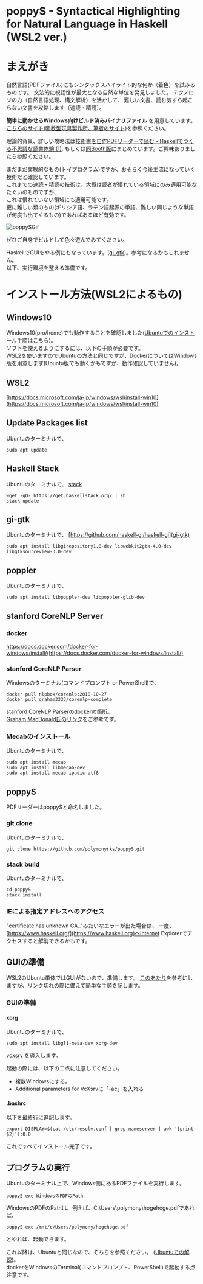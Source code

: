 # poppyS - Syntactical Highlighting for Natural Language in Haskell (WSL2 ver.)
# まえがき

自然言語(PDFファイル)にもシンタックスハイライト的な何か（着色）を試みるものです。
文法的に視認性が最大となる自然な単位を発見しました。
テクノロジの力（自然言語処理、構文解析）を活かして、
難しい文書、読む気すら起こらない文書を攻略します（速読・精読）。  


**簡単に動かせるWindows向けビルド済みバイナリファイル** を用意しています。  
[こちらのサイト(関数型玩具製作所、筆者のサイト)](https://polymony.net/2020/12/19/post-3765/)を参照ください。  

理論的背景、詳しい攻略法は[技術書を自作PDFリーダーで読む - Haskellでつくる不思議な読書体験 (1)](https://techbookfest.org/product/6282870020636672), もしくは[同Booth版](https://functoy.booth.pm/items/2449634)にまとめています。ご興味ありましたら参照ください。  

まだまだ実験的なもの(トイプログラム)ですが、おそらく今後主流になっていく技術だと確認しています。  
これまでの速読・精読の技術は、大概は読者が慣れている領域にのみ適用可能なたぐいのものですが、  
これは慣れていない領域にも適用可能です。  
更に難しい類のもの(ギリシア語、ラテン語起源の単語、難しい同じような単語が何度も出てくるもの)であればあるほど有効です。  

![poppySGif](./poppySMovieJP.gif)  

ぜひご自身でビルドして色々遊んでみてください。  


HaskellでGUIをやる例にもなっています。([gi-gtk](https://hackage.haskell.org/package/gi-gtk))。参考になるかもしれません。  
以下、実行環境を整える準備です。  

# インストール方法(WSL2によるもの)
## Windows10
Windows10(pro/home)でも動作することを確認しました([Ubuntuでのインストール手順はこちら](./READMEJP.md))。  
ソフトを使えるようにするには、以下の手順が必要です。  
WSL2を使いますのでUbuntuの方法と同じですが、DockerについてはWindows版を用意します(Ubuntu版でも動くかもですが、動作確認していません)。
## WSL2
[https://docs.microsoft.com/ja-jp/windows/wsl/install-win10](https://docs.microsoft.com/ja-jp/windows/wsl/install-win10)

## Update Packages list
Ubuntuのターミナルで、
```shell
sudo apt update
```
## Haskell Stack
Ubuntuのターミナルで、
[stack](https://docs.haskellstack.org/en/stable/README/)
```shell
wget -qO- https://get.haskellstack.org/ | sh
stack update
```
## gi-gtk
Ubuntuのターミナルで、
[https://github.com/haskell-gi/haskell-gi](gi-gtk)
```shell
sudo apt install libgirepository1.0-dev libwebkit2gtk-4.0-dev libgtksourceview-3.0-dev
```
## poppler
Ubuntuのターミナルで、
```shell
sudo apt install libpoppler-dev libpoppler-glib-dev
```
## stanford CoreNLP Server
### docker
https://docs.docker.com/docker-for-windows/install/(https://docs.docker.com/docker-for-windows/install/)

### stanford CoreNLP Parser
Windowsのターミナル(コマンドプロンプト or PowerShell)で、
```shell
docker pull nlpbox/corenlp:2018-10-27
docker pull graham3333/corenlp-complete
```
[stanford CoreNLP Parser](https://stanfordnlp.github.io/CoreNLP/other-languages.html)のdockerの箇所。  
[Graham MacDonald氏のリンク](https://hub.docker.com/r/graham3333/corenlp-complete)をご参考です。  

### Mecabのインストール
Ubuntuのターミナルで、
```shell
sudo apt install mecab
sudo apt install libmecab-dev
sudo apt install mecab-ipadic-utf8
```
## poppyS
PDFリーダーはpoppySと命名しました。  
### git clone
Ubuntuのターミナルで、
```shell
git clone https://github.com/polymonyrks/poppyS.git
```
### stack build
Ubuntuのターミナルで、
```shell
cd poppyS
stack install
```

### IEによる指定アドレスへのアクセス
"certificate has unknown CA.."みたいなエラーが出た場合は、
一度、[https://www.haskell.org/](https://www.haskell.org)へInternet Explorerでアクセスすると解消できるかもです。  

## GUIの準備
WSL2のUbuntu単体ではGUIがないので、準備します。
[このあたり](https://qiita.com/momomo_rimoto/items/51d533ae9529872696ce)を参考にしますが、リンク切れの際に備えて簡単な手順を記します。

### GUIの準備
#### xorg
Ubuntuのターミナルで、
```shell
sudo apt install libgl1-mesa-dev xorg-dev
```
[vcxsrv](https://sourceforge.net/projects/vcxsrv/)
を導入します。

起動の際には、以下の二点に注意してください。

 * 複数Windowsにする。
 * Additional parameters for VcXsrvに「-ac」を入れる
 
#### .bashrc
以下を最終行に追記します。
```shell
export DISPLAY=$(cat /etc/resolv.conf | grep nameserver | awk '{print $2}'):0.0
```

これですべてインストール完了です。
## プログラムの実行
Ubuntuのターミナル上で、Windows側にあるPDFファイルを実行します。
```shell
poppyS-exe WindowsのPDFのPath
```
WindowsのPDFのPathは、例えば、C:\Users\polymony\hogehoge.pdfであれば、
```shell
poppyS-exe /mnt/c/Users/polymony/hogehoge.pdf
```
とやれば、起動できます。  


これ以降は、Ubuntuと同じなので、そちらを参照ください。
([Ubuntuでの解説](./READMEJP.md))。  
dockerをWindowsのTerminal(コマンドプロンプト、PowerShell)で起動する点注意です。
